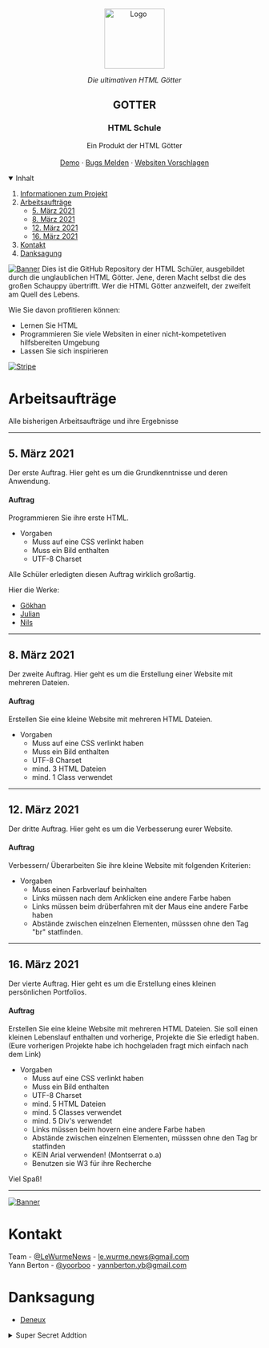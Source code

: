 <br />
<p align="center">
  <a href="https://youtu.be/dQw4w9WgXcQ">
    <img src="https://img.yorb.xyz/htmlgotterlogo.png" alt="Logo" width="120" height="120">
  </a>  <p align="center"><i>Die ultimativen HTML Götter</i></p>

  <h2 align="center">GOTTER</h2>
  <h3 align="center">HTML Schule</h3>

  <p align="center">
    Ein Produkt der HTML Götter
    <br />
    <br />
    <a href="https://pages.yorb.xyz">Demo</a>
    ·
    <a href="https://github.com/KKGPW/KPW/issues">Bugs Melden</a>
    ·
    <a href="https://github.com/KKGPW/KPW/issues">Websiten Vorschlagen</a>
  </p>



<!-- TABLE OF CONTENTS -->
<details open="open">
  <summary>Inhalt</summary>
  <ol>
    <li>
      <a href="#about-the-project">Informationen zum Projekt</a>
    </li>
    <li>
      <a href="#arbeitsaufträge">Arbeitsaufträge</a>
      <ul>
        <li><a href="#5-märz-2021">5. März 2021</a></li>
        <li><a href="#8-märz-2021">8. März 2021</a></li>
        <li><a href="#12-märz-2021">12. März 2021</a></li>
        <li><a href="#16-märz-2021">16. März 2021</a></li>
      </ul>
    </li>
    <li><a href="#contact">Kontakt</a></li>
    <li><a href="#acknowledgements">Danksagung</a></li>
  </ol>
</details>


<!-- ABOUT THE PROJECT -->

[![Banner][Banner]](https://discord.gg/mDjs5VpNRE)
Dies ist die GitHub Repository der HTML Schüler, ausgebildet durch die unglaublichen HTML Götter. Jene, deren Macht selbst die des großen Schauppy übertrifft. Wer die HTML Götter anzweifelt, der zweifelt am Quell des Lebens.

Wie Sie davon profitieren können:
* Lernen Sie HTML
* Programmieren Sie viele Websiten in einer nicht-kompetetiven hilfsbereiten Umgebung
* Lassen Sie sich inspirieren
  

[![Stripe][Stripe]](https://discord.gg/mDjs5VpNRE)



<!-- ARBEITSAUFTRÄGE -->
# Arbeitsaufträge

Alle bisherigen Arbeitsaufträge und ihre Ergebnisse

<hr>

<!-- 5. März 2021 -->
## 5. März 2021
Der erste Auftrag. Hier geht es um die Grundkenntnisse und deren Anwendung.
#### Auftrag
  Programmieren Sie ihre erste HTML.

  
* Vorgaben
  - Muss auf eine CSS verlinkt haben
  - Muss ein Bild enthalten
  - UTF-8 Charset
  
Alle Schüler erledigten diesen Auftrag wirklich großartig. <br>

Hier die Werke:
* [Gökhan](https://pages.yorb.xyz/Gökhan/050321/)
* [Julian](https://pages.yorb.xyz/Julian/050321/)
* [Nils](https://pages.yorb.xyz/Nils/050321/)
<hr>

<!-- 8. März 2021 -->
## 8. März 2021
Der zweite Auftrag. Hier geht es um die Erstellung einer Website mit mehreren Dateien.
#### Auftrag
  Erstellen Sie eine kleine Website mit mehreren HTML Dateien.

  
* Vorgaben
  - Muss auf eine CSS verlinkt haben
  - Muss ein Bild enthalten
  - UTF-8 Charset
  - mind. 3 HTML Dateien
  - mind. 1 Class verwendet
<hr>

<!-- 12. März 2021 -->
## 12. März 2021
Der dritte Auftrag. Hier geht es um die Verbesserung eurer Website.
#### Auftrag
  Verbessern/ Überarbeiten Sie ihre kleine Website mit folgenden Kriterien:
 
* Vorgaben
  - Muss einen Farbverlauf beinhalten
  - Links müssen nach dem Anklicken eine andere Farbe haben
  - Links müssen beim drüberfahren mit der Maus eine andere Farbe haben
  - Abstände zwischen einzelnen Elementen, müsssen ohne den Tag "br" statfinden.
<hr>

<!-- 16. März 2021 -->
## 16. März 2021
Der vierte Auftrag. Hier geht es um die Erstellung eines kleinen persönlichen Portfolios.
#### Auftrag
  Erstellen Sie eine kleine Website mit mehreren HTML Dateien. Sie soll einen kleinen Lebenslauf enthalten und vorherige, Projekte die Sie erledigt haben. (Eure vorherigen Projekte habe ich hochgeladen fragt mich einfach nach dem Link)

  
* Vorgaben
  - Muss auf eine CSS verlinkt haben
  - Muss ein Bild enthalten
  - UTF-8 Charset
  - mind. 5 HTML Dateien
  - mind. 5 Classes verwendet
  - mind. 5 Div's verwendet
  - Links müssen beim hovern eine andere Farbe haben
  - Abstände zwischen einzelnen Elementen, müsssen ohne den Tag br statfinden
  - KEIN Arial verwenden! (Montserrat o.a)
  - Benutzen sie W3 für ihre Recherche
  
Viel Spaß!
<hr>


[![Banner][Banner]](https://discord.gg/mDjs5VpNRE)

<!-- CONTACT -->
# Kontakt

Team - [@LeWurmeNews](https://twitter.com/LeWurmeNews) - le.wurme.news@gmail.com<br/>
Yann Berton - [@yoorboo](https://twitter.com/yoorboo) - yannberton.yb@gmail.com






<!-- ACKNOWLEDGEMENTS -->
# Danksagung

* [Deneux](https://tenor.com/view/biere-faim-mdr-soiree-huugoo-gif-16805976)




<details>
  <summary>Super Secret Addtion</summary>
    Es lebe der Kapitalismus!
</details>

<!-- MARKDOWN LINKS & IMAGES -->
[Banner]: https://img.yorb.xyz/gotterbanner.png
[Stripe]: https://img.yorb.xyz/gotterstripe.png